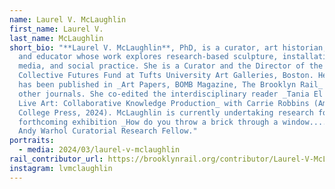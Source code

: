 ```yaml
---
name: Laurel V. McLaughlin
first_name: Laurel V.
last_name: McLaughlin
short_bio: "**Laurel V. McLaughlin**, PhD, is a curator, art historian, writer,
  and educator whose work explores research-based sculpture, installation, new
  media, and social practice. She is a Curator and the Director of the
  Collective Futures Fund at Tufts University Art Galleries, Boston. Her work
  has been published in _Art Papers, BOMB Magazine, The Brooklyn Rail_ and many
  other journals. She co-edited the interdisciplinary reader _Tania El Khoury's
  Live Art: Collaborative Knowledge Production_ with Carrie Robbins (Amherst
  College Press, 2024). McLaughlin is currently undertaking research for a
  forthcoming exhibition _How do you throw a brick through a window...._ as an
  Andy Warhol Curatorial Research Fellow."
portraits:
  - media: 2024/03/laurel-v-mclaughlin
rail_contributor_url: https://brooklynrail.org/contributor/Laurel-V-McLaughlin
instagram: lvmclaughlin
---
```

